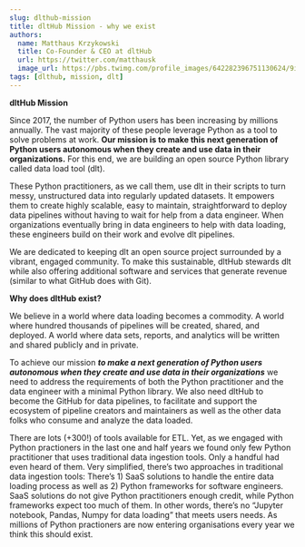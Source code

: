 ```yaml
---
slug: dlthub-mission
title: dltHub Mission - why we exist
authors:
  name: Matthaus Krzykowski
  title: Co-Founder & CEO at dltHub
  url: https://twitter.com/matthausk
  image_url: https://pbs.twimg.com/profile_images/642282396751130624/9ixo0Opj_400x400.jpg
tags: [dlthub, mission, dlt]
---
```


**dltHub Mission** 

Since 2017, the number of Python users has been increasing by millions annually. The vast majority of these people leverage Python as a tool to solve problems at work. **Our mission is to make this next generation of Python users autonomous when they create and use data in their organizations.** For this end, we are building an open source Python library called data load tool (dlt).

These Python practitioners, as we call them, use dlt in their scripts to turn messy, unstructured data into regularly updated datasets. It empowers them to create highly scalable, easy to maintain, straightforward to deploy data pipelines without having to wait for help from a data engineer. When organizations eventually bring in data engineers to help with data loading, these engineers build on their work and evolve dlt pipelines. 

We are dedicated to keeping dlt an open source project surrounded by a vibrant, engaged community. To make this sustainable, dltHub stewards dlt while also offering additional software and services that generate revenue (similar to what GitHub does with Git).

**Why does dltHub exist?** 

We believe in a world where data loading becomes a commodity. A world where hundred thousands of pipelines will be created, shared, and deployed. A world where data sets, reports, and analytics will be written and shared publicly and in private.

To achieve our mission ***to make a next generation of Python users autonomous when they create and use data in their organizations*** we need to address the requirements of both the Python practitioner and the data engineer with a minimal Python library. We also need dltHub to become the GitHub for data pipelines, to facilitate and support the ecosystem of pipeline creators and maintainers as well as the other data folks who consume and analyze the data loaded.

There are lots (+300!) of tools available for ETL. Yet, as we engaged with Python practioners in the last one and half years we found only few Python practitioner that uses traditional data ingestion tools. Only a handful had even heard of them. Very simplified, there’s two approaches in traditional data ingestion tools: There’s 1) SaaS solutions to handle the entire data loading process as well as 2) Python frameworks for software engineers. SaaS solutions do not give Python practitioners enough credit, while Python frameworks expect too much of them. In other words, there’s no “Jupyter notebook, Pandas, Numpy for data loading” that meets users needs. As millions of Python practioners are now entering organisations every year we think this should exist.
